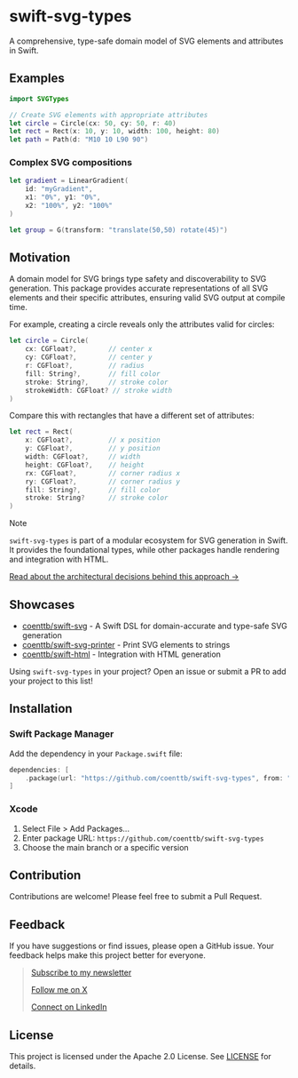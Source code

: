 # swift-svg-types

A comprehensive, type-safe domain model of SVG elements and attributes in Swift.

## Examples

```swift
import SVGTypes

// Create SVG elements with appropriate attributes
let circle = Circle(cx: 50, cy: 50, r: 40)
let rect = Rect(x: 10, y: 10, width: 100, height: 80)
let path = Path(d: "M10 10 L90 90")
```

### Complex SVG compositions

```swift
let gradient = LinearGradient(
    id: "myGradient",
    x1: "0%", y1: "0%",
    x2: "100%", y2: "100%"
)

let group = G(transform: "translate(50,50) rotate(45)")
```

## Motivation

A domain model for SVG brings type safety and discoverability to SVG generation. This package provides accurate representations of all SVG elements and their specific attributes, ensuring valid SVG output at compile time.

For example, creating a circle reveals only the attributes valid for circles:
```swift
let circle = Circle(
    cx: CGFloat?,        // center x
    cy: CGFloat?,        // center y
    r: CGFloat?,         // radius
    fill: String?,       // fill color
    stroke: String?,     // stroke color
    strokeWidth: CGFloat? // stroke width
)
```

Compare this with rectangles that have a different set of attributes:
```swift
let rect = Rect(
    x: CGFloat?,         // x position
    y: CGFloat?,         // y position
    width: CGFloat?,     // width
    height: CGFloat?,    // height
    rx: CGFloat?,        // corner radius x
    ry: CGFloat?,        // corner radius y
    fill: String?,       // fill color
    stroke: String?      // stroke color
)
```

> [!NOTE]
> `swift-svg-types` is part of a modular ecosystem for SVG generation in Swift. It provides the foundational types, while other packages handle rendering and integration with HTML.
>
> [Read about the architectural decisions behind this approach →](https://coenttb.com/blog/4)

## Showcases

- [coenttb/swift-svg](https://github.com/coenttb/swift-svg) - A Swift DSL for domain-accurate and type-safe SVG generation
- [coenttb/swift-svg-printer](https://github.com/coenttb/swift-svg-printer) - Print SVG elements to strings
- [coenttb/swift-html](https://github.com/coenttb/swift-html) - Integration with HTML generation

Using `swift-svg-types` in your project? Open an issue or submit a PR to add your project to this list!

## Installation

### Swift Package Manager

Add the dependency in your `Package.swift` file:

```swift
dependencies: [
    .package(url: "https://github.com/coenttb/swift-svg-types", from: "0.1.0")
]
```

### Xcode

1. Select File > Add Packages...
2. Enter package URL: `https://github.com/coenttb/swift-svg-types`
3. Choose the main branch or a specific version

## Contribution

Contributions are welcome! Please feel free to submit a Pull Request.

## Feedback

If you have suggestions or find issues, please open a GitHub issue. Your feedback helps make this project better for everyone.

> [Subscribe to my newsletter](http://coenttb.com/en/newsletter/subscribe)
>
> [Follow me on X](http://x.com/coenttb)
>
> [Connect on LinkedIn](https://www.linkedin.com/in/tenthijeboonkkamp)

## License

This project is licensed under the Apache 2.0 License. See [LICENSE](LICENSE) for details.
